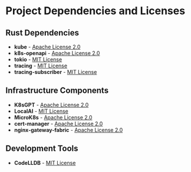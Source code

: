 # Project Dependencies and Licenses

## Rust Dependencies

- **kube** - [Apache License 2.0](https://github.com/kube-rs/kube/blob/main/LICENSE)
- **k8s-openapi** - [Apache License 2.0](https://github.com/Arnavion/k8s-openapi/blob/master/LICENSE)
- **tokio** - [MIT License](https://github.com/tokio-rs/tokio/blob/master/LICENSE)
- **tracing** - [MIT License](https://github.com/tokio-rs/tracing/blob/master/LICENSE)
- **tracing-subscriber** - [MIT License](https://github.com/tokio-rs/tracing/blob/master/LICENSE)

## Infrastructure Components

- **K8sGPT** - [Apache License 2.0](https://github.com/k8sgpt-ai/k8sgpt/blob/main/LICENSE)
- **LocalAI** - [MIT License](https://github.com/mudler/LocalAI/blob/master/LICENSE)
- **MicroK8s** - [Apache License 2.0](https://github.com/canonical/microk8s/blob/master/LICENSE)
- **cert-manager** - [Apache License 2.0](https://github.com/cert-manager/cert-manager/blob/master/LICENSE)
- **nginx-gateway-fabric** - [Apache License 2.0](https://github.com/nginxinc/nginx-gateway-fabric/blob/main/LICENSE)

## Development Tools

- **CodeLLDB** - [MIT License](https://github.com/vadimcn/vscode-lldb/blob/master/LICENSE)
